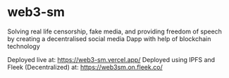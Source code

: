 # web3-sm
Solving real life censorship, fake media, and providing freedom of speech by creating a decentralised social media Dapp with help of blockchain technology

Deployed live at: https://web3-sm.vercel.app/
Deployed using IPFS and Fleek (Decentralized) at: https://web3sm.on.fleek.co/
